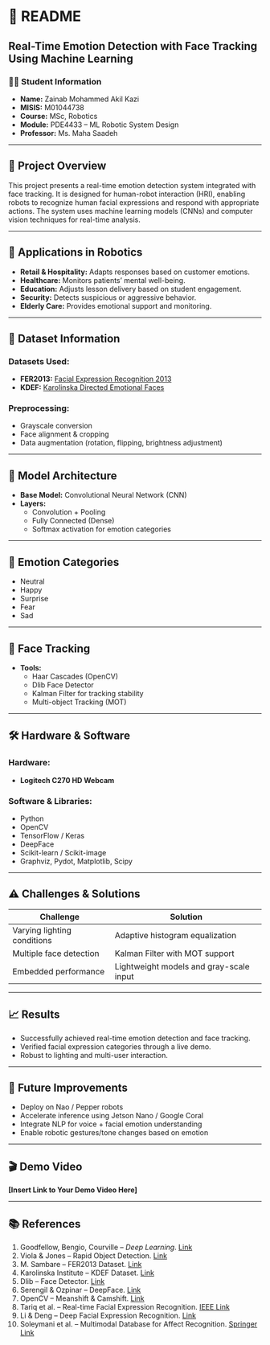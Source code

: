 
# 📘 README  
## Real-Time Emotion Detection with Face Tracking Using Machine Learning

### 👩‍🎓 Student Information  
- **Name:** Zainab Mohammed Akil Kazi  
- **MISIS:** M01044738  
- **Course:** MSc, Robotics  
- **Module:** PDE4433 – ML Robotic System Design  
- **Professor:** Ms. Maha Saadeh

---

## 📌 Project Overview  
This project presents a real-time emotion detection system integrated with face tracking. It is designed for human-robot interaction (HRI), enabling robots to recognize human facial expressions and respond with appropriate actions. The system uses machine learning models (CNNs) and computer vision techniques for real-time analysis.

---

## 🤖 Applications in Robotics  
- **Retail & Hospitality:** Adapts responses based on customer emotions.  
- **Healthcare:** Monitors patients’ mental well-being.  
- **Education:** Adjusts lesson delivery based on student engagement.  
- **Security:** Detects suspicious or aggressive behavior.  
- **Elderly Care:** Provides emotional support and monitoring.

---

## 📂 Dataset Information  
### Datasets Used:
- **FER2013:** [Facial Expression Recognition 2013](https://www.kaggle.com/datasets/msambare/fer2013)  
- **KDEF:** [Karolinska Directed Emotional Faces](https://www.kdef.se/)

### Preprocessing:
- Grayscale conversion  
- Face alignment & cropping  
- Data augmentation (rotation, flipping, brightness adjustment)

---

## 🧠 Model Architecture  
- **Base Model:** Convolutional Neural Network (CNN)  
- **Layers:**  
  - Convolution + Pooling  
  - Fully Connected (Dense)  
  - Softmax activation for emotion categories  

---

## 🎯 Emotion Categories  
- Neutral  
- Happy  
- Surprise  
- Fear  
- Sad

---

## 🎥 Face Tracking  
- **Tools:**  
  - Haar Cascades (OpenCV)  
  - Dlib Face Detector  
  - Kalman Filter for tracking stability  
  - Multi-object Tracking (MOT)

---

## 🛠 Hardware & Software  
### Hardware:  
- **Logitech C270 HD Webcam**

### Software & Libraries:  
- Python  
- OpenCV  
- TensorFlow / Keras  
- DeepFace  
- Scikit-learn / Scikit-image  
- Graphviz, Pydot, Matplotlib, Scipy

---

## ⚠️ Challenges & Solutions  
| Challenge | Solution |
|----------|----------|
| Varying lighting conditions | Adaptive histogram equalization |
| Multiple face detection | Kalman Filter with MOT support |
| Embedded performance | Lightweight models and gray-scale input |

---

## 📈 Results  
- Successfully achieved real-time emotion detection and face tracking.  
- Verified facial expression categories through a live demo.  
- Robust to lighting and multi-user interaction.

---

## 🔮 Future Improvements  
- Deploy on Nao / Pepper robots  
- Accelerate inference using Jetson Nano / Google Coral  
- Integrate NLP for voice + facial emotion understanding  
- Enable robotic gestures/tone changes based on emotion

---

## 🎬 Demo Video  
**[Insert Link to Your Demo Video Here]**

---

## 📚 References  
1. Goodfellow, Bengio, Courville – *Deep Learning*. [Link](https://www.deeplearningbook.org/)  
2. Viola & Jones – Rapid Object Detection. [Link](https://www.cs.cmu.edu/~efros/courses/LBMV07/Papers/viola-cvpr-01.pdf)  
3. M. Sambare – FER2013 Dataset. [Link](https://www.kaggle.com/datasets/msambare/fer2013)  
4. Karolinska Institute – KDEF Dataset. [Link](https://www.kdef.se/)  
5. Dlib – Face Detector. [Link](http://dlib.net/face_detector.py.html)  
6. Serengil & Ozpinar – DeepFace. [Link](https://github.com/serengil/deepface)  
7. OpenCV – Meanshift & Camshift. [Link](https://docs.opencv.org/4.x/d7/d00/tutorial_meanshift.html)  
8. Tariq et al. – Real-time Facial Expression Recognition. [IEEE Link](https://ieeexplore.ieee.org/document/8470105)  
9. Li & Deng – Deep Facial Expression Recognition. [Link](https://www.sciencedirect.com/science/article/pii/S1877050920313390)  
10. Soleymani et al. – Multimodal Database for Affect Recognition. [Springer Link](https://link.springer.com/article/10.1007/s00138-021-01208-3)
